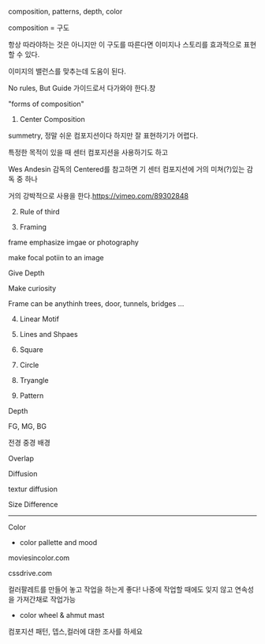 composition, patterns, depth, color

composition
= 구도

항상 따라야하는 것은 아니지만 이 구도를 따른다면 이미지나 스토리를 효과적으로 표현할 수 있다.

이미지의 밸런스를 맞추는데 도움이 된다.

No rules, But Guide 가이드로서 다가와야 한다.창

"forms of composition"



1. Center Composition

summetry, 정말 쉬운 컴포지션이다 하지만 잘 표현하기가 어렵다.

특정한 목적이 있을 때 센터 컴포지션을 사용하기도 하고

Wes Andesin 감독의 Centered를 참고하면 기 센터 컴포지션에 거의 미쳐(?)있는 감독 중 하나

거의 강박적으로 사용을 한다.https://vimeo.com/89302848


2. Rule of third

3. Framing

frame emphasize imgae or photography


make focal potiin to an image

Give Depth

Make curiosity

Frame can be anythinh trees, door, tunnels, bridges ...

4. Linear Motif

5. Lines and Shpaes

6. Square

7. Circle

8. Tryangle

9. Pattern

Depth

FG, MG, BG

전경 중경 배경

Overlap

Diffusion

textur diffusion 

Size Difference

-------------------------------------------

Color

- color pallette and mood

moviesincolor.com

cssdrive.com

컬러팔레트를 만들어 놓고 작업을 하는게 좋다! 나중에 작업할 때에도 잊지 않고 연속성을 가져간채로 작업가능

- color wheel & ahmut mast

컴포지션 패턴, 뎁스,컬러에 대한 조사를 하세요
